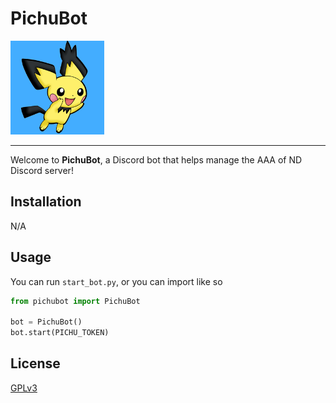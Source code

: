 # PichuBot

<img src="https://github.com/anthonyvluc/PichuBot/raw/master/assets/pichu-icon.png" width="150">

---

Welcome to **PichuBot**, a Discord bot that helps manage the AAA of ND Discord server!

## Installation

N/A

## Usage
 
You can run `start_bot.py`, or you can import like so

```python
from pichubot import PichuBot

bot = PichuBot()
bot.start(PICHU_TOKEN)
```

## License
[GPLv3](https://choosealicense.com/licenses/gpl-3.0/)